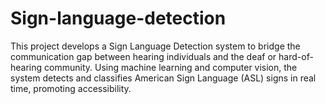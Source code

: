 # Sign-language-detection
This project develops a Sign Language Detection system to bridge the communication gap between hearing individuals and the deaf or hard-of-hearing community. Using machine learning and computer vision, the system detects and classifies American Sign Language (ASL) signs in real time, promoting accessibility.
